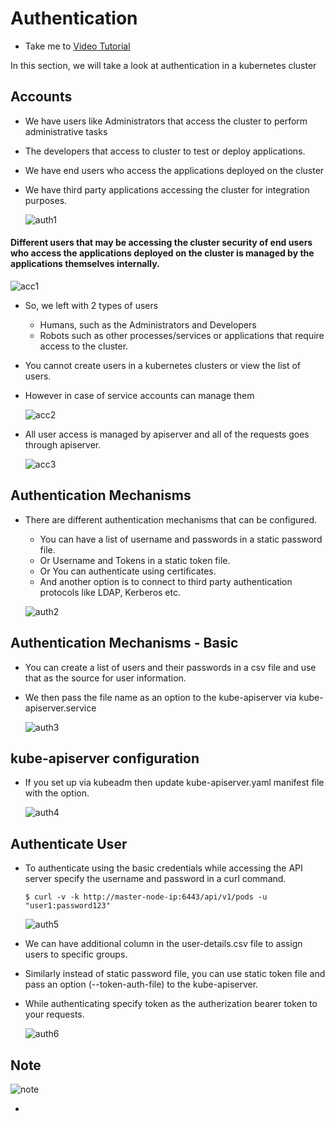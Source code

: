 # Authentication
  - Take me to [Video Tutorial](https://kodekloud.com/courses/539883/lectures/9808250)
  
In this section, we will take a look at authentication in a kubernetes cluster

## Accounts
- We have users like Administrators that access the cluster to perform administrative tasks
- The developers that access to cluster to test or deploy applications.
- We have end users who access the applications deployed on the cluster
- We have third party applications accessing the cluster for integration purposes.

  ![auth1](../../images/auth1.PNG)
  
#### Different users that may be accessing the cluster security of end users who access the applications deployed on the cluster is managed by the applications themselves internally.

 ![acc1](../../images/acc1.PNG)
 
- So, we left with 2 types of users
  - Humans, such as the Administrators and Developers
  - Robots such as other processes/services or applications that require access to the cluster.
  
- You cannot create users in a kubernetes clusters or view the list of users.
- However in case of service accounts can manage them

  ![acc2](../../images/acc2.PNG)
  
- All user access is managed by apiserver and all of the requests goes through apiserver.
 
  ![acc3](../../images/acc3.PNG)
  
## Authentication Mechanisms
- There are different authentication mechanisms that can be configured.
  - You can have a list of username and passwords in a static password file.
  - Or Username and Tokens in a static token file.
  - Or You can authenticate using certificates.
  - And another option is to connect to third party authentication protocols like LDAP, Kerberos etc.
  
  ![auth2](../../images/auth2.PNG)
  
## Authentication Mechanisms - Basic
- You can create a list of users and their passwords in a csv file and use that as the source for user information.
- We then pass the file name as an option to the kube-apiserver via kube-apiserver.service
  
  ![auth3](../../images/auth3.PNG)
  
## kube-apiserver configuration
- If you set up via kubeadm then update kube-apiserver.yaml manifest file with the option.
  
  ![auth4](../../images/auth4.PNG)
  
## Authenticate User

- To authenticate using the basic credentials while accessing the API server specify the username and password in a curl command.
  ```
  $ curl -v -k http://master-node-ip:6443/api/v1/pods -u "user1:password123"
  ```
  ![auth5](../../images/auth5.PNG)
  
- We can have additional column in the user-details.csv file to assign users to specific groups.
- Similarly instead of static password file, you can use static token file and pass an option (--token-auth-file) to the kube-apiserver. 
- While authenticating specify token as the autherization bearer token to your requests.

  ![auth6](../../images/auth6.PNG)
  
## Note
 
 ![note](../../images/note.PNG)
 
  
  
  
  
  
- 
  
  
  
  
  

